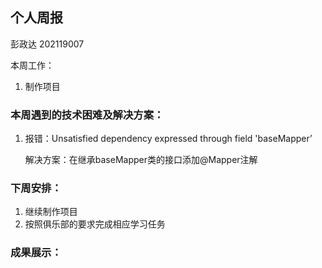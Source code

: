 ## 个人周报

彭政达 202119007

本周工作：

1. 制作项目

### 本周遇到的技术困难及解决方案：

1. 报错：Unsatisfied dependency expressed through field 'baseMapper’

   解决方案：在继承baseMapper类的接口添加@Mapper注解

### 下周安排：

1. 继续制作项目
3. 按照俱乐部的要求完成相应学习任务

### 成果展示：

